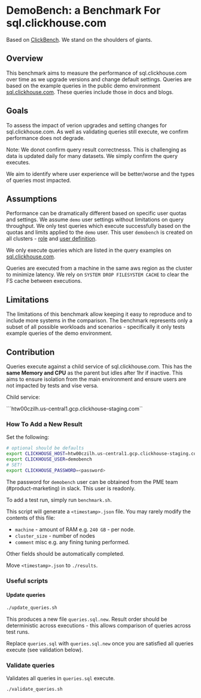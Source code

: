 # DemoBench: a Benchmark For sql.clickhouse.com

Based on [ClickBench](https://github.com/ClickHouse/ClickBench/#results-usage-and-scoreboards). We stand on the shoulders of giants.

## Overview

This benchmark aims to measure the performance of sql.clickhouse.com over time as we upgrade versions and change default settings. Queries are based on the example queries in the public demo environment [sql.clickhouse.com](sql.clickhouse.com). These queries include those in docs and blogs.

## Goals

To assess the impact of verion upgrades and setting changes for sql.clickhouse.com. As well as validating queries still execute, we confirm performance does not degrade.

Note: We donot confirm query result correctnesss. This is challenging as data is updated daily for many datasets. We simply confirm the query executes.

We aim to identify where user experience will be better/worse and the types of queries most impacted.

## Assumptions

Performance can be dramatically different based on specific user quotas and settings. We assume `demo` user settings without limitations on query throughput. We only test queries which execute successfully based on the quotas and limits applied to the `demo` user. This user `demobench` is created on all clusters - [role]() and [user definition]().

We only execute queries which are listed in the query examples on [sql.clickhouse.com](sql.clickhouse.com).

Queries are executed from a machine in the same aws region as the cluster to minimize latency. We rely on `SYSTEM DROP FILESYSTEM CACHE` to clear the FS cache between executions.

## Limitations

The limitations of this benchmark allow keeping it easy to reproduce and to include more systems in the comparison. The benchmark represents only a subset of all possible workloads and scenarios - specifically it only tests example queries of the demo environment.

## Contribution

Queries execute against a child service of sql.clickhouse.com. This has the **same Memory and CPU** as the parent but idles after 1hr if inactive. This aims to ensure isolation from the main environment and ensure users are not impacted by tests and vise versa.

Child service:

```htw00czilh.us-central1.gcp.clickhouse-staging.com``

### How To Add a New Result

Set the following:


```bash
# optional should be defaults
export CLICKHOUSE_HOST=htw00czilh.us-central1.gcp.clickhouse-staging.com
export CLICKHOUSE_USER=demobench
# SET!
export CLICKHOUSE_PASSWORD=<password>
```

The password for `demobench` user can be obtained from the PME team (#product-marketing) in slack. This user is readonly.

To add a test run, simply run `benchmark.sh`.

This script will generate a `<timestamp>.json` file. You may rarely modify the contents of this file:

- `machine` - amount of RAM e.g. `240 GB` - per node.
- `cluster_size` - number of nodes
- `comment` misc e.g. any fining tuning performed.

Other fields should be automatically completed.

Move `<timestamp>.json` to `./results`.

### Useful scripts

#### Update queries

```bash
./update_queries.sh
```

This produces a new file `queries.sql.new`. Result order should be deterministic across executions - this allows comparison of queries across test runs.

Replace `queries.sql` with `queries.sql.new` once you are satisfied all queries execute (see validation below).

### Validate queries

Validates all queries in `queries.sql` execute.

```bash
./validate_queries.sh
```
